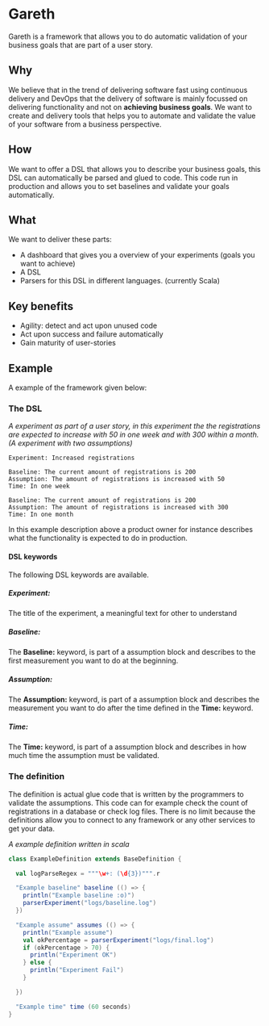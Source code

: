 # Gareth
Gareth is a framework that allows you to do automatic validation of your business goals that are part of a user story.

## Why
We believe that in the trend of delivering software fast using continuous delivery and DevOps that the delivery of
software is mainly focussed on delivering functionality and not on **achieving business goals**. We want to create and
delivery tools that helps you to automate and validate the value of your software from a business perspective.

## How
We want to offer a DSL that allows you to describe your business goals, this DSL can automatically be parsed and glued
to code. This code run in production and allows you to set baselines and validate your goals automatically.

## What
We want to deliver these parts:
- A dashboard that gives you a overview of your experiments (goals you want to achieve)
- A DSL
- Parsers for this DSL in different languages. (currently Scala)


## Key benefits
- Agility: detect and act upon unused code
- Act upon success and failure automatically
- Gain maturity of user-stories

## Example
A example of the framework given below:

### The DSL

*A experiment as part of a user story, in this experiment the the registrations are expected to increase with 50 in one
week and with 300 within a month. (A experiment with two assumptions)*
```
Experiment: Increased registrations

Baseline: The current amount of registrations is 200
Assumption: The amount of registrations is increased with 50
Time: In one week

Baseline: The current amount of registrations is 200
Assumption: The amount of registrations is increased with 300
Time: In one month
```
In this example description above a product owner for instance describes what the functionality is expected to do in
production.

#### DSL keywords
The following DSL keywords are available.

##### Experiment:
The title of the experiment, a meaningful text for other to understand

##### Baseline:
The **Baseline:** keyword, is part of a assumption block and describes to the first measurement you want to do at the
beginning.

##### Assumption:
The **Assumption:** keyword, is part of a assumption block and describes the measurement you want to do after the time
defined in the **Time:** keyword.

##### Time:
The **Time:** keyword, is part of a assumption block and describes in how much time the assumption must be validated.


### The definition
The definition is actual glue code that is written by the programmers to validate the assumptions. This code can for
example check the count of registrations in a database or check log files. There is no limit because the definitions
allow you to connect to any framework or any other services to get your data.

*A example definition written in scala*
```scala
class ExampleDefinition extends BaseDefinition {

  val logParseRegex = """\w+: (\d{3})""".r

  "Example baseline" baseline (() => {
    println("Example baseline :o)")
    parserExperiment("logs/baseline.log")
  })

  "Example assume" assumes (() => {
    println("Example assume")
    val okPercentage = parserExperiment("logs/final.log")
    if (okPercentage > 70) {
      println("Experiment OK")
    } else {
      println("Experiment Fail")
    }

  })

  "Example time" time (60 seconds)
}
```